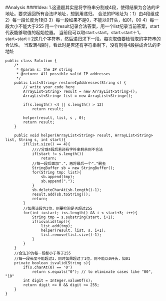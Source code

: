 #Analysis
####Idea:
1.这道题其实是将字符串分割成4段，使得结果为合法的IP地址。要求返回所有合法IP地址，想到用递归。
合法的IP地址为：1）由4段组成 2）每一段长度为1到3 3）每一段如果不是0，不能以0开头，如01，00 4）每一段大小不能大于255
用一个result记录合法答案，用一个list纪录当前答案，start代表能够取值的起始位置。
当前段可以取start~start，start~start＋1，start~start＋2这几个字符串，然后递归求下一段。每次取值要检验取的字符串的合法性。
当取满4段时，看此时是否还有字符串剩下，没有则将4段拼成合法的IP地址



```
public class Solution {
    /*
     * @param s: the IP string
     * @return: All possible valid IP addresses
     */
    public List<String> restoreIpAddresses(String s) {
        // write your code here
        ArrayList<String> result = new ArrayList<String>();
        ArrayList<String> list = new ArrayList<String>();
        
        if(s.length() <4 || s.length() > 12)
            return result;
        
        helper(result, list, s , 0);
        return result;
    }
    
    public void helper(ArrayList<String> result, ArrayList<String> list, String s, int start){
        if(list.size() == 4){
            ////分成4段后若还有字符串剩余则不合法
            if(start != s.length())
                return;
            //每一段后面加"."，再将最后一个"."删去
            StringBuffer sb = new StringBuffer();
            for(String tmp: list){
                sb.append(tmp);
                sb.append(".");
            }
            sb.deleteCharAt(sb.length()-1);
            result.add(sb.toString());
            return;
        }
        //如果该段为3位，则要检验是否超过255
        for(int i=start; i<s.length() && i < start+3; i++){
            String tmp = s.substring(start, i+1);
            if(isvalid(tmp)){
                list.add(tmp);
                helper(result, list, s, i+1);
                list.remove(list.size()-1);
            }
        }
    }
    //合法IP的每一段都小于等于255
    //每一段长度不能超过3，同时如果超过了1位，则不能以0开头，如01
    private boolean isvalid(String s){
        if(s.charAt(0) == '0')
            return s.equals("0"); // to eliminate cases like "00", "10"     
        int digit = Integer.valueOf(s);
        return digit >= 0 && digit <= 255;
    }
}

```

